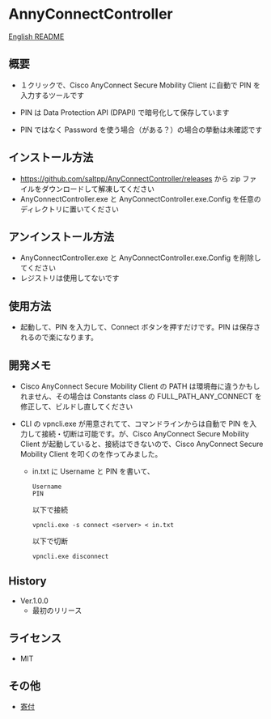 
# AnnyConnectController

[English README](README.md)

## 概要
- １クリックで、Cisco AnyConnect Secure Mobility Client に自動で PIN を入力するツールです

- PIN は Data Protection API (DPAPI) で暗号化して保存しています

- PIN ではなく Password を使う場合（がある？）の場合の挙動は未確認です


## インストール方法
- https://github.com/saltpp/AnyConnectController/releases から zip ファイルをダウンロードして解凍してください
- AnyConnectController.exe と AnyConnectController.exe.Config を任意のディレクトリに置いてください


## アンインストール方法
- AnyConnectController.exe と AnyConnectController.exe.Config を削除してください
- レジストリは使用してないです


## 使用方法
- 起動して、PIN を入力して、Connect ボタンを押すだけです。PIN は保存されるので楽になります。


## 開発メモ
- Cisco AnyConnect Secure Mobility Client の PATH は環境毎に違うかもしれません、その場合は Constants class の FULL_PATH_ANY_CONNECT を修正して、ビルドし直してください

- CLI の vpncli.exe が用意されてて、コマンドラインからは自動で PIN を入力して接続・切断は可能です。が、Cisco AnyConnect Secure Mobility Client が起動していると、接続はできないので、Cisco AnyConnect Secure Mobility Client を叩くのを作ってみました。

    - in.txt に Username と PIN を書いて、
      ```
      Username
      PIN
      ```
      以下で接続
      ```
      vpncli.exe -s connect <server> < in.txt
      ```
      以下で切断
      ```
      vpncli.exe disconnect
      ```
 

## History
- Ver.1.0.0
  - 最初のリリース


## ライセンス
- MIT

## その他
- [寄付](https://www.buymeacoffee.com/saltpp)